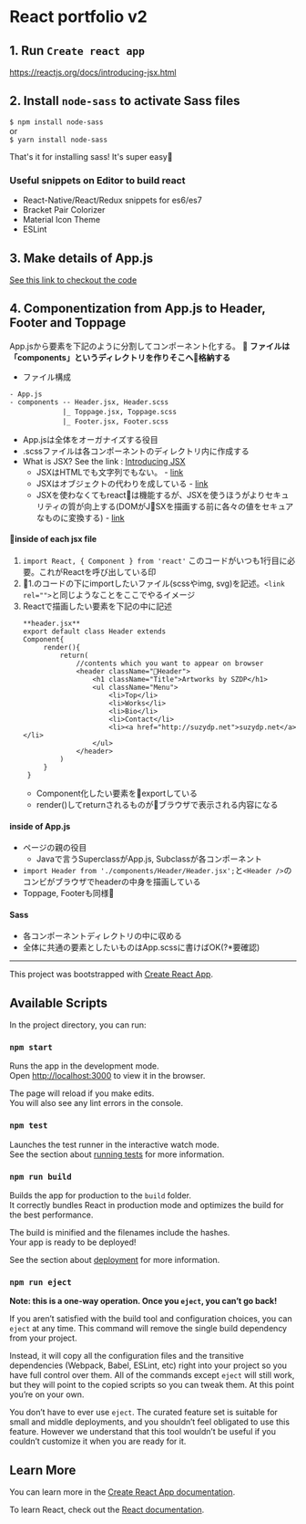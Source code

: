 
# React portfolio v2

## 1. Run ```Create react app```

https://reactjs.org/docs/introducing-jsx.html

## 2. Install ```node-sass``` to activate Sass files

```$ npm install node-sass```  
or  
```$ yarn install node-sass```

That's it for installing sass! It's super easy🌟

### Useful snippets on Editor to build react

- React-Native/React/Redux snippets for es6/es7
- Bracket Pair Colorizer
- Material Icon Theme
- ESLint

## 3. Make details of App.js
[See this link to checkout the code](http://codehere)

## 4. Componentization from App.js to Header, Footer and Toppage

App.jsから要素を下記のように分割してコンポーネント化する。  
**ファイルは「components」というディレクトリを作りそこへ格納する**

- ファイル構成

```
- App.js 
- components -- Header.jsx, Header.scss 
　　　        |_ Toppage.jsx, Toppage.scss
　　　        |_ Footer.jsx, Footer.scss
```

- App.jsは全体をオーガナイズする役目
- .scssファイルは各コンポーネントのディレクトリ内に作成する
- What is JSX? See the link : [Introducing JSX](https://reactjs.org/docs/introducing-jsx.html)  
  - JSXはHTMLでも文字列でもない。 - [link](https://reactjs.org/docs/introducing-jsx.html#why-jsx)
  - JSXはオブジェクトの代わりを成している - [link](https://reactjs.org/docs/introducing-jsx.html#jsx-represents-objects)
  - JSXを使わなくてもreactは機能するが、JSXを使うほうがよりセキュリティの質が向上する(DOMがJSXを描画する前に各々の値をセキュアなものに変換する) - [link](https://reactjs.org/docs/introducing-jsx.html#jsx-prevents-injection-attacks)

#### inside of each jsx file

1. ```import React, { Component } from 'react'```
このコードがいつも1行目に必要。これがReactを呼び出している印
2. 1.のコードの下にimportしたいファイル(scssやimg, svg)を記述。```<link rel="">```と同じようなことをここでやるイメージ
3. Reactで描画したい要素を下記の中に記述
   ```
   **header.jsx**
   export default class Header extends 
   Component{
        render(){
            return(
                //contents which you want to appear on browser
                <header className="Header">
                    <h1 className="Title">Artworks by SZDP</h1>
                    <ul className="Menu">
                        <li>Top</li>
                        <li>Works</li>
                        <li>Bio</li>
                        <li>Contact</li>
                        <li><a href="http://suzydp.net">suzydp.net</a></li>
                    </ul>
                </header>
            )
        }
    }
   ```
   - Component化したい要素をexportしている
   - render()してreturnされるものがブラウザで表示される内容になる

#### inside of App.js
- ページの親の役目
    - Javaで言うSuperclassがApp.js, Subclassが各コンポーネント
- ```import Header from './components/Header/Header.jsx';```と```<Header />```のコンビがブラウザでheaderの中身を描画している
- Toppage, Footerも同様

#### Sass
- 各コンポーネントディレクトリの中に収める
- 全体に共通の要素としたいものはApp.scssに書けばOK(?*要確認)

-----------

This project was bootstrapped with [Create React App](https://github.com/facebook/create-react-app).

## Available Scripts

In the project directory, you can run:

### `npm start`

Runs the app in the development mode.<br>
Open [http://localhost:3000](http://localhost:3000) to view it in the browser.

The page will reload if you make edits.<br>
You will also see any lint errors in the console.

### `npm test`

Launches the test runner in the interactive watch mode.<br>
See the section about [running tests](https://facebook.github.io/create-react-app/docs/running-tests) for more information.

### `npm run build`

Builds the app for production to the `build` folder.<br>
It correctly bundles React in production mode and optimizes the build for the best performance.

The build is minified and the filenames include the hashes.<br>
Your app is ready to be deployed!

See the section about [deployment](https://facebook.github.io/create-react-app/docs/deployment) for more information.

### `npm run eject`

**Note: this is a one-way operation. Once you `eject`, you can’t go back!**

If you aren’t satisfied with the build tool and configuration choices, you can `eject` at any time. This command will remove the single build dependency from your project.

Instead, it will copy all the configuration files and the transitive dependencies (Webpack, Babel, ESLint, etc) right into your project so you have full control over them. All of the commands except `eject` will still work, but they will point to the copied scripts so you can tweak them. At this point you’re on your own.

You don’t have to ever use `eject`. The curated feature set is suitable for small and middle deployments, and you shouldn’t feel obligated to use this feature. However we understand that this tool wouldn’t be useful if you couldn’t customize it when you are ready for it.

## Learn More

You can learn more in the [Create React App documentation](https://facebook.github.io/create-react-app/docs/getting-started).

To learn React, check out the [React documentation](https://reactjs.org/).
